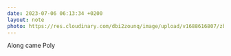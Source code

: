 ```yaml
---
date: 2023-07-06 06:13:34 +0200
layout: note
photo: https://res.cloudinary.com/dbi2zounq/image/upload/v1688616807/zbix4f1mopjksuwdkadx.jpg
---
```

Along came Poly
